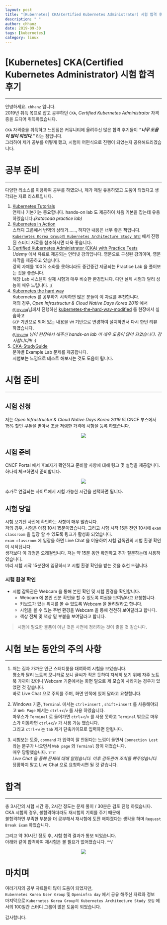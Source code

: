 ```yaml
---
layout: post
title: "[Kubernetes] CKA(Certified Kubernetes Administrator) 시험 합격 후기"
description: " "
author: chhanz
date: 2019-09-30
tags: [kubernetes]
category: linux
---
```


# [Kubernetes] CKA(Certified Kubernetes Administrator) 시험 합격 후기
* * * 
안녕하세요. `chhanz` 입니다.   
2019년 취득 목표로 잡고 공부하던 `CKA`, _Certified Kubernetes Administrator_ 자격증을 드디어 취득하였습니다.   
    
`CKA` 자격증을 취득하고 느낀점은 커뮤니티에 올려주신 많은 합격 후기들이 ***"너무 도움이 많이 되었다."***  라는 점입니다.   
그리하여 제가 공부를 어떻게 했고, 시험이 어떤식으로 진행이 되었는지 공유해드리겠습니다.   

# 공부 준비
* * *
다양한 리소스를 이용하여 공부를 하였으나, 제가 제일 유용하였고 도움이 되었다고 생각되는 자료 리스트입니다.   
1. [Kubernetes Tutorials](https://kubernetes.io/docs/tutorials/)   
    언제나 기본기는 중요합니다. hands-on lab 도 제공하여 처음 기본을 잡는데 유용하였습니다._(katacoda practice lab)_   
2. [Kubernetes in Action](http://www.yes24.com/Product/Goods/67151222)   
    스터디 그룹에서 번역의 상태가......, 하지만 내용은 너무 좋은 책입니다.   
    [`Kubernetes Korea Group의 Kubernetes Architecture Study 모임`](https://github.com/grepsean/k8skr-study-architecture) 에서 진행된 스터디 자료를 참조하시면 더욱 좋습니다.   
3. [Certified Kubernetes Administrator (CKA) with Practice Tests](https://www.udemy.com/course/certified-kubernetes-administrator-with-practice-tests/)   
     _Udemy_ 에서 유료로 제공되는 인터넷 강의입니다. 영문으로 구성된 강의이며, 영문 자막을 제공하고 있습니다.   
     강의 자체를 100% 소화를 못하더라도 중간중간 제공되는 Practice Lab 을 풀어보는 것을 좋습니다.    
     해당 Lab 시스템이 실제 시험과 매우 비슷한 환경입니다. 다만 실제 시험과 달리 성능이 매우 느립니다. ;(   
4. [Kubernetes the hard way](https://github.com/kelseyhightower/kubernetes-the-hard-way)   
     Kubernetes 를 공부하기 시작하면 많은 분들이 이 자료를 추천합니다.   
     저의 경우, _Open Infrastructur & Cloud Native Days Korea 2019_ 에서 [`@jmyung`](https://github.com/jmyung)님께서 진행하신 [kubernetes-the-hard-way-modified](https://github.com/jmyung/kubernetes-the-hard-way-modified) 를 현장에서 실습하고   
     `GCP` 기반으로 되어 있는 내용을 `VM` 기반으로 변경하여 설치하면서 다시 한번 리뷰 하였습니다.   
     _[`@jmyung`](https://github.com/jmyung) 님이 현장에서 해주신 hands-on lab 이 매우 도움이 많이 되었습니다. 감사합니다!!! :)_   
5. [CKA-StudyGuide](https://github.com/David-VTUK/CKA-StudyGuide)   
     분야별 Example Lab 문제를 제공합니다.   
     시험보는 느낌으로 테스트 해보시는 것도 도움이 됩니다.   
     
# 시험 준비
* * *
## 시험 신청
저는 _Open Infrastructur & Cloud Native Days Korea 2019_ 의 CNCF 부스에서 15% 할인 쿠폰을 받아서 조금 저렴한 가격에 시험을 등록 하였습니다.   
   
<center><img src="/assets/images/post/2019-09-30-cka-exam-review/img1.png" style="max-width: 100%; height: auto;"></center>   
   
## 시험 준비
CNCF Portal 에서 후보자가 확인하고 준비할 사항에 대해 링크 및 설명을 제공합니다.   
하나씩 체크하면서 준비합니다.   
   
<center><img src="/assets/images/post/2019-09-30-cka-exam-review/img2.png" style="max-width: 100%; height: auto;"></center>   
   
추가로 연결되는 사이트에서 시험 가능한 시간을 선택하면 됩니다.   
   
## 시험 당일
시험 보기전 사전에 확인하는 사항이 매우 많습니다.   
저의 경우, 시험은 아침 10시 15분이였습니다. 그리고 시험 시작 15분 전인 10시에 `exam classroom` 을 입장 할 수 있도록 링크가 활성화 되었습니다.   
`exam classroom` 에 입장을 하면 Live Chat 을 이용하여 시험 감독관의 시험 환경 확인이 시작됩니다.   
생각보다 이 과정은 오래걸립니다. 저는 약 15분 동안 확인하고 추가 질문하는데 사용하였습니다.   
미리 시험 시작 15분전에 입장하시고 시험 환경 확인을 받는 것을 추천 드림니다.   

### 시험 환경 확인
- 시험 감독관은 Webcam 을 통해 본인 확인 및 시험 환경을 확인합니다.
    - Webcam 에 본인 신분 확인을 할 수 있도록 여권을 보여달라고 요청합니다. 
    - 키보드가 있는 위치를 볼 수 있도록 Webcam 을 돌려달라고 합니다.   
    - 시험을 볼 수 있는 주변 환경을 Webcam 을 통해 천천히 보여달라고 합니다.   
    - 책상 전체 및 책상 밑 부붙을 보여달라고 합니다.   

> 시험에 필요한 물품이 아닌 것은 사전에 정리하는 것이 좋을 것 같습니다.     

# 시험 보는 동안의 주의 사항
* * * 
1. 저는 집과 가까운 인근 스터디룸을 대여하여 시험을 보았습니다.   
평소와 달리 노트북 모니터로 보니 글씨가 작은 듯하여 자세히 보기 위해 자주 노트북 가까이 갔더니 Webcam 기준에서는 화면 밑으로 제 모습이 사라지는 경우가 있었던 것 같습니다.   
바로 Live Chat 으로 주의를 주며, 화면 안쪽에 있어 달라고 요청합니다.   
   
2. Windows 기준, `Terminal` 에서는 `ctrl`+`insert` , `shift`+`insert` 를 사용해야되고 `Web Page` 에서는 `ctrl`+`c`/`v` 를 사용 하였습니다.   
마우스가 `Terminal` 로 들어가면 `ctrl`+`c`/`v` 를 사용 못하고 `Terminal` 밖으로 마우스가 이동하면 `ctrl`+`c`/`v` 가 사용 가능 했습니다.   
그리고 `ctrl`+`w` 는 `tab` 제거 단축키이므로 입력하면 안됩니다.   
   
3. 시험보는 도중, `command` 가 입력이 잘 안된다는 느낌이 들면서 `Connection Lost` 라는 문구가 나오면서 `Web page` 와 `Terminal` 창이 꺼졌습니다.   
매우 당황했습니다. ㅠㅠ   
_Live Chat 을 통해 문제에 대해 알렸습니다. 이후 감독관이 조치를 해주었습니다._   
당황하지 말고 Live Chat 으로 요청하시면 될 것 같습니다.   

# 합격
* * *
총 3시간의 시험 시간 중, 2시간 정도는 문제 풀이 / 30분은 검토 진행 하였습니다.   
CKA 시험의 경우, 불합격하더라도 재시험의 기회를 주기 때문에   
불합격하면 부족한 부분을 더 공부해서 재시험에 도전 해야겠다는 생각을 하며 `Request Break Exam` 하였습니다.   
   
그리고 약 30시간 정도 후, 시험 합격 결과가 통보 되었습니다.   
아래와 같이 합격하여 재시험은 볼 필요가 없어졌습니다. ^^/   
   
<center><img src="/assets/images/post/2019-09-30-cka-exam-review/cka.png" style="max-width: 100%; height: auto;"></center>   

# 마치며
여러가지의 공부 자료들이 많이 도움이 되었지만,   
`Kubernetes Korea User Group` 및 `Openinfra day` 에서 공유 해주신 자료와 정보  
마지막으로 `Kubernetes Korea Group의 Kubernetes Architecture Study 모임` 에서의 100일간 스터디 그룹이 많은 도움이 되었습니다.   
   
감사합니다.